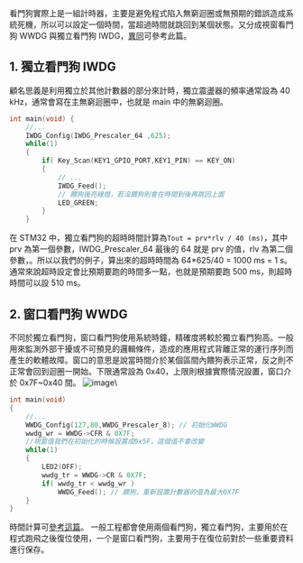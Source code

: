 看門狗實際上是一組計時器，主要是避免程式陷入無窮迴圈或無預期的錯誤造成系統死機，所以可以設定一個時間，當超過時間就跳回到某個狀態。又分成視窗看門狗 WWDG 與獨立看門狗 IWDG，[異同](https://mcu.eetrend.com/content/2020/100049481.html)可參考此篇。

## 1. 獨立看門狗 IWDG
顧名思義是利用獨立於其他計數器的部分來計時，獨立震盪器的頻率通常設為 40 kHz，通常會寫在主無窮迴圈中，也就是 main 中的無窮迴圈。
```C
int main(void) {
    //...
    IWDG_Config(IWDG_Prescaler_64 ,625);
    while(1)                            
    {	   
        if( Key_Scan(KEY1_GPIO_PORT,KEY1_PIN) == KEY_ON)
        {
            // ...
            IWDG_Feed();		
            // 餵狗後亮綠燈，若沒餵狗則會在時間到後再跳回上面
            LED_GREEN;
        }
    }
```
在 STM32 中，獨立看門狗的超時時間計算為```Tout = prv*rlv / 40 (ms)```，其中 prv 為第一個參數，IWDG_Prescaler_64 最後的 64 就是 prv 的值，rlv 為第二個參數，。所以以我們的例子，算出來的超時時間為 64*625/40 = 1000 ms = 1 s。通常來說超時設定會比預期要跑的時間多一點，也就是預期要跑 500 ms，則超時時間可以設 510 ms。

## 2. 窗口看門狗 WWDG
不同於獨立看門狗，窗口看門狗使用系統時鐘，精確度將較於獨立看門狗高。一般用來監測外部干擾或不可預見的邏輯條件，造成的應用程式背離正常的運行序列而產生的軟體故障。窗口的意思是說當時間介於某個區間內餵狗表示正常，反之則不正常會回到迴圈一開始。下限通常設為 0x40，上限則根據實際情況設置，窗口介於 0x7F~0x40 間。
![image](https://github.com/user-attachments/assets/d70c6c65-824f-4576-99b2-1154d7f7a3d5)\
```C
int main(void)
{
    //...
    WWDG_Config(127,80,WWDG_Prescaler_8); // 初始化WWDG
    wwdg_wr = WWDG->CFR & 0X7F;
    //視窗值我們在初始化的時候設置成0x5F，這個值不會改變
    while(1)
    {
        LED2(OFF);
        wwdg_tr = WWDG->CR & 0X7F;
        if( wwdg_tr < wwdg_wr )
            WWDG_Feed(); // 餵狗，重新設置計數器的值為最大0X7F
	}
}
```
時間計算可[參考這篇](https://ithelp.ithome.com.tw/articles/10280416?sc=rss.iron)。
一般工程都會使用兩個看門狗，獨立看門狗，主要用於在程式跑飛之後復位使用，一个是窗口看門狗，主要用于在復位前對於一些重要資料進行保存。
